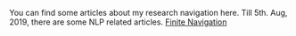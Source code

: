 You can find some articles about my research navigation here.
Till 5th. Aug, 2019, there are some NLP related articles. [Finite Navigation](https://zhuanlan.zhihu.com/finte-nav)
